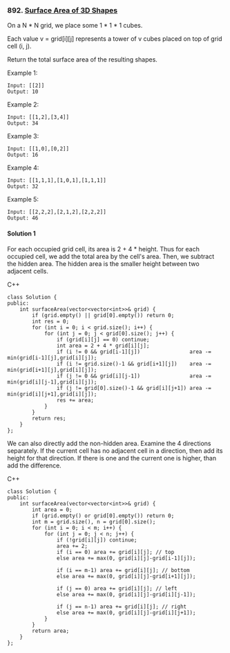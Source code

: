 ### 892\. [Surface Area of 3D Shapes](https://leetcode.com/problems/surface-area-of-3d-shapes/)

On a N * N grid, we place some 1 * 1 * 1 cubes.

Each value v = grid\[i\]\[j\] represents a tower of v cubes placed on top of grid cell (i, j).

Return the total surface area of the resulting shapes.

Example 1:
```
Input: [[2]]
Output: 10
```

Example 2:
```
Input: [[1,2],[3,4]]
Output: 34
```

Example 3:
```
Input: [[1,0],[0,2]]
Output: 16
```

Example 4:
```
Input: [[1,1,1],[1,0,1],[1,1,1]]
Output: 32
```

Example 5:
```
Input: [[2,2,2],[2,1,2],[2,2,2]]
Output: 46
```

#### Solution 1

For each occupied grid cell, its area is 2 + 4 * height.
Thus for each occupied cell, we add the total area by the cell's area.
Then, we subtract the hidden area. The hidden area is the smaller height
between two adjacent cells.

C++

```
class Solution {
public:
	int surfaceArea(vector<vector<int>>& grid) {
		if (grid.empty() || grid[0].empty()) return 0;
		int res = 0;
		for (int i = 0; i < grid.size(); i++) {
			for (int j = 0; j < grid[0].size(); j++) {
				if (grid[i][j] == 0) continue;
				int area = 2 + 4 * grid[i][j];
				if (i != 0 && grid[i-1][j])                area -= min(grid[i-1][j],grid[i][j]); 
				if (i != grid.size()-1 && grid[i+1][j])    area -= min(grid[i+1][j],grid[i][j]); 
				if (j != 0 && grid[i][j-1])                area -= min(grid[i][j-1],grid[i][j]); 
				if (j != grid[0].size()-1 && grid[i][j+1]) area -= min(grid[i][j+1],grid[i][j]); 
				res += area;
			}
		}
		return res;
	}
};
```

We can also directly add the non-hidden area.
Examine the 4 directions separately. If the current cell has
no adjacent cell in a direction, then add its height for that direction.
If there is one and the current one is higher, than add the difference.

C++

```
class Solution {
public:
	int surfaceArea(vector<vector<int>>& grid) {
	    int area = 0;
	    if (grid.empty() or grid[0].empty()) return 0;
	    int m = grid.size(), n = grid[0].size();
	    for (int i = 0; i < m; i++) {
	        for (int j = 0; j < n; j++) {
	            if (!grid[i][j]) continue;
	            area += 2;
	            if (i == 0) area += grid[i][j]; // top
	            else area += max(0, grid[i][j]-grid[i-1][j]);
	            
	            if (i == m-1) area += grid[i][j]; // bottom
	            else area += max(0, grid[i][j]-grid[i+1][j]);
	            
	            if (j == 0) area += grid[i][j]; // left
	            else area += max(0, grid[i][j]-grid[i][j-1]);
	            
	            if (j == n-1) area += grid[i][j]; // right
	            else area += max(0, grid[i][j]-grid[i][j+1]);
	        }
	    }
	    return area;
	}
};
```
